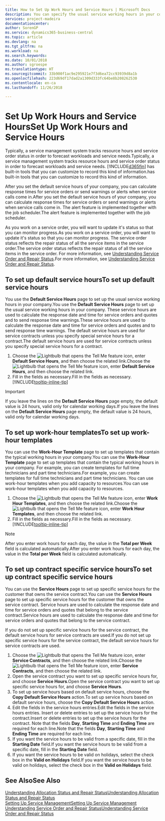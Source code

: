 ```yaml
---
title: How to Set Up Work Hours and Service Hours | Microsoft Docs
description: You can specify the usual service working hours in your company. These service hours are used to calculate the response date and time for service orders and quotes, and to send response time warnings.
services: project-madeira
documentationcenter: 
author: SorenGP
ms.service: dynamics365-business-central
ms.topic: article
ms.devlang: na
ms.tgt_pltfrm: na
ms.workload: na
ms.search.keywords: 
ms.date: 10/01/2018
ms.author: sgroespe
ms.translationtype: HT
ms.sourcegitcommit: 33b900f1ac9e295921e7f3d6ea72cc93939d8a1b
ms.openlocfilehash: 223d69df17dad2a1309d333fc64be8b208262530
ms.contentlocale: en-ca
ms.lasthandoff: 11/26/2018

---
```

# <a name="set-up-work-hours-and-service-hours"></a><span data-ttu-id="0d89e-104">Set Up Work Hours and Service Hours</span><span class="sxs-lookup"><span data-stu-id="0d89e-104">Set Up Work Hours and Service Hours</span></span>
<span data-ttu-id="0d89e-105">Typically, a service management system tracks resource hours and service order status in order to forecast workloads and service needs.</span><span class="sxs-lookup"><span data-stu-id="0d89e-105">Typically, a service management system tracks resource hours and service order status in order to forecast workloads and service needs.</span></span> [!INCLUDE[d365fin](includes/d365fin_md.md)] <span data-ttu-id="0d89e-106">has built-in tools that you can customize to record this kind of information.</span><span class="sxs-lookup"><span data-stu-id="0d89e-106">has built-in tools that you can customize to record this kind of information.</span></span>  
  
<span data-ttu-id="0d89e-107">After you set the default service hours of your company, you can calculate response times for service orders or send warnings or alerts when service calls come in.</span><span class="sxs-lookup"><span data-stu-id="0d89e-107">After you set the default service hours of your company, you can calculate response times for service orders or send warnings or alerts when service calls come in.</span></span> <span data-ttu-id="0d89e-108">The alert feature is implemented together with the job scheduler.</span><span class="sxs-lookup"><span data-stu-id="0d89e-108">The alert feature is implemented together with the job scheduler.</span></span>   
  
<span data-ttu-id="0d89e-109">As you work on a service order, you will want to update it's status so that you can monitor progress.</span><span class="sxs-lookup"><span data-stu-id="0d89e-109">As you work on a service order, you will want to update it's status so that you can monitor progress.</span></span> <span data-ttu-id="0d89e-110">The service order status reflects the repair status of all the service items in the service order.</span><span class="sxs-lookup"><span data-stu-id="0d89e-110">The service order status reflects the repair status of all the service items in the service order.</span></span> <span data-ttu-id="0d89e-111">For more information, see [Understanding Service Order and Repair Status](service-order-repair-status.md).</span><span class="sxs-lookup"><span data-stu-id="0d89e-111">For more information, see [Understanding Service Order and Repair Status](service-order-repair-status.md).</span></span> 

## <a name="to-set-up-default-service-hours"></a><span data-ttu-id="0d89e-112">To set up default service hours</span><span class="sxs-lookup"><span data-stu-id="0d89e-112">To set up default service hours</span></span>  
<span data-ttu-id="0d89e-113">You use the **Default Service Hours** page to set up the usual service working hours in your company.</span><span class="sxs-lookup"><span data-stu-id="0d89e-113">You use the **Default Service Hours** page to set up the usual service working hours in your company.</span></span> <span data-ttu-id="0d89e-114">These service hours are used to calculate the response date and time for service orders and quotes and to send response time warnings.</span><span class="sxs-lookup"><span data-stu-id="0d89e-114">These service hours are used to calculate the response date and time for service orders and quotes and to send response time warnings.</span></span> <span data-ttu-id="0d89e-115">The default service hours are used for service contracts unless you specify special service hours for a contract.</span><span class="sxs-lookup"><span data-stu-id="0d89e-115">The default service hours are used for service contracts unless you specify special service hours for a contract.</span></span>  
  
1. <span data-ttu-id="0d89e-116">Choose the ![Lightbulb that opens the Tell Me feature](media/ui-search/search_small.png "Tell me what you want to do") icon, enter **Default Service Hours**, and then choose the related link.</span><span class="sxs-lookup"><span data-stu-id="0d89e-116">Choose the ![Lightbulb that opens the Tell Me feature](media/ui-search/search_small.png "Tell me what you want to do") icon, enter **Default Service Hours**, and then choose the related link.</span></span>  
2. <span data-ttu-id="0d89e-117">Fill in the fields as necessary.</span><span class="sxs-lookup"><span data-stu-id="0d89e-117">Fill in the fields as necessary.</span></span> [!INCLUDE[tooltip-inline-tip](includes/tooltip-inline-tip_md.md)]  
  
> [!IMPORTANT]  
>  <span data-ttu-id="0d89e-118">If you leave the lines on the **Default Service Hours** page empty, the default value is 24 hours, valid only for calendar working days.</span><span class="sxs-lookup"><span data-stu-id="0d89e-118">If you leave the lines on the **Default Service Hours** page empty, the default value is 24 hours, valid only for calendar working days.</span></span>  
  
## <a name="to-set-up-work-hour-templates"></a><span data-ttu-id="0d89e-119">To set up work-hour templates</span><span class="sxs-lookup"><span data-stu-id="0d89e-119">To set up work-hour templates</span></span>
<span data-ttu-id="0d89e-120">You can use the **Work-Hour Template** page to set up templates that contain the typical working hours in your company.</span><span class="sxs-lookup"><span data-stu-id="0d89e-120">You can use the **Work-Hour Template** page to set up templates that contain the typical working hours in your company.</span></span> <span data-ttu-id="0d89e-121">For example, you can create templates for full time technicians and part time technicians.</span><span class="sxs-lookup"><span data-stu-id="0d89e-121">For example, you can create templates for full time technicians and part time technicians.</span></span> <span data-ttu-id="0d89e-122">You can use work-hour templates when you add capacity to resources.</span><span class="sxs-lookup"><span data-stu-id="0d89e-122">You can use work-hour templates when you add capacity to resources.</span></span>  
  
1. <span data-ttu-id="0d89e-123">Choose the ![Lightbulb that opens the Tell Me feature](media/ui-search/search_small.png "Tell me what you want to do") icon, enter **Work Hour Templates**, and then choose the related link.</span><span class="sxs-lookup"><span data-stu-id="0d89e-123">Choose the ![Lightbulb that opens the Tell Me feature](media/ui-search/search_small.png "Tell me what you want to do") icon, enter **Work Hour Templates**, and then choose the related link.</span></span>  
2. <span data-ttu-id="0d89e-124">Fill in the fields as necessary.</span><span class="sxs-lookup"><span data-stu-id="0d89e-124">Fill in the fields as necessary.</span></span> [!INCLUDE[tooltip-inline-tip](includes/tooltip-inline-tip_md.md)]  
  
> [!Note]
> <span data-ttu-id="0d89e-125">After you enter work hours for each day, the value in the **Total per Week** field is calculated automatically.</span><span class="sxs-lookup"><span data-stu-id="0d89e-125">After you enter work hours for each day, the value in the **Total per Week** field is calculated automatically.</span></span>  

## <a name="to-set-up-contract-specific-service-hours"></a><span data-ttu-id="0d89e-126">To set up contract specific service hours</span><span class="sxs-lookup"><span data-stu-id="0d89e-126">To set up contract specific service hours</span></span>  
<span data-ttu-id="0d89e-127">You can use the **Service Hours** page to set up specific service hours for the customer that owns the service contract.</span><span class="sxs-lookup"><span data-stu-id="0d89e-127">You can use the **Service Hours** page to set up specific service hours for the customer that owns the service contract.</span></span> <span data-ttu-id="0d89e-128">Service hours are used to calculate the response date and time for service orders and quotes that belong to the service contract.</span><span class="sxs-lookup"><span data-stu-id="0d89e-128">Service hours are used to calculate the response date and time for service orders and quotes that belong to the service contract.</span></span>  
  
<span data-ttu-id="0d89e-129">If you do not set up specific service hours for the service contract, the default service hours for service contracts are used.</span><span class="sxs-lookup"><span data-stu-id="0d89e-129">If you do not set up specific service hours for the service contract, the default service hours for service contracts are used.</span></span>  
  
1. <span data-ttu-id="0d89e-130">Choose the ![Lightbulb that opens the Tell Me feature](media/ui-search/search_small.png "Tell me what you want to do") icon, enter **Service Contracts**, and then choose the related link.</span><span class="sxs-lookup"><span data-stu-id="0d89e-130">Choose the ![Lightbulb that opens the Tell Me feature](media/ui-search/search_small.png "Tell me what you want to do") icon, enter **Service Contracts**, and then choose the related link.</span></span>  
2. <span data-ttu-id="0d89e-131">Open the service contract you want to set up specific service hours for, and choose **Service Hours**.</span><span class="sxs-lookup"><span data-stu-id="0d89e-131">Open the service contract you want to set up specific service hours for, and choose **Service Hours**.</span></span>  
4. <span data-ttu-id="0d89e-132">To set up service hours based on default service hours, choose the **Copy Default Service Hours** action.</span><span class="sxs-lookup"><span data-stu-id="0d89e-132">To set up service hours based on default service hours, choose the **Copy Default Service Hours** action.</span></span>  
5. <span data-ttu-id="0d89e-133">Edit the fields in the service hours entries.</span><span class="sxs-lookup"><span data-stu-id="0d89e-133">Edit the fields in the service hours entries.</span></span> <span data-ttu-id="0d89e-134">Insert or delete entries to set up the service hours for the contract.</span><span class="sxs-lookup"><span data-stu-id="0d89e-134">Insert or delete entries to set up the service hours for the contract.</span></span> <span data-ttu-id="0d89e-135">Note that the fields **Day**, **Starting Time** and **Ending Time** are required for each line.</span><span class="sxs-lookup"><span data-stu-id="0d89e-135">Note that the fields **Day**, **Starting Time** and **Ending Time** are required for each line.</span></span>  
6. <span data-ttu-id="0d89e-136">If you want the service hours to be valid from a specific date, fill in the **Starting Date** field.</span><span class="sxs-lookup"><span data-stu-id="0d89e-136">If you want the service hours to be valid from a specific date, fill in the **Starting Date** field.</span></span>  
7. <span data-ttu-id="0d89e-137">If you want the service hours to be valid on holidays, select the check box in the **Valid on Holidays** field.</span><span class="sxs-lookup"><span data-stu-id="0d89e-137">If you want the service hours to be valid on holidays, select the check box in the **Valid on Holidays** field.</span></span>  

## <a name="see-also"></a><span data-ttu-id="0d89e-138">See Also</span><span class="sxs-lookup"><span data-stu-id="0d89e-138">See Also</span></span>  
[<span data-ttu-id="0d89e-139">Understanding Allocation Status and Repair Status</span><span class="sxs-lookup"><span data-stu-id="0d89e-139">Understanding Allocation Status and Repair Status</span></span>](service-allocation-status-and-repair-status.md)  
[<span data-ttu-id="0d89e-140">Setting Up Service Management</span><span class="sxs-lookup"><span data-stu-id="0d89e-140">Setting Up Service Management</span></span>](service-setup-service.md)  
[<span data-ttu-id="0d89e-141">Understanding Service Order and Repair Status</span><span class="sxs-lookup"><span data-stu-id="0d89e-141">Understanding Service Order and Repair Status</span></span>](service-order-repair-status.md)  

